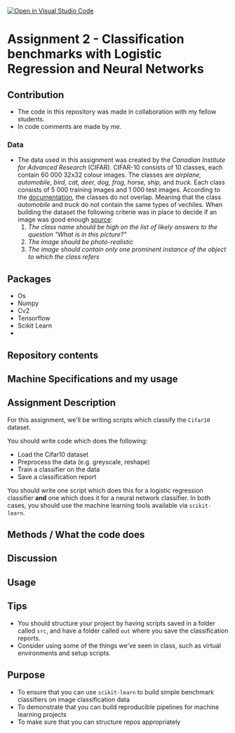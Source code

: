 [![Open in Visual Studio Code](https://classroom.github.com/assets/open-in-vscode-c66648af7eb3fe8bc4f294546bfd86ef473780cde1dea487d3c4ff354943c9ae.svg)](https://classroom.github.com/online_ide?assignment_repo_id=10448918&assignment_repo_type=AssignmentRepo)
# Assignment 2 - Classification benchmarks with Logistic Regression and Neural Networks
## Contribution
- The code in this repository was made in collaboration with my fellow students. 
- In code comments are made by me.
### Data
- The data used in this assignment was created by the *Canadian Institute for Advanced Research* (CIFAR). CIFAR-10 consists of 10 classes, each contain 60 000 32x32 colour images. The classes are *airplane, automobile, bird, cat, deer, dog, frog, horse, ship,* and *truck.* Each class consists of 5 000 training images and 1 000 test images. According to the [documentation](https://www.cs.toronto.edu/~kriz/cifar.html), the classes do not overlap. Meaning that the class *automobile* and *truck* do not contain the same types of vechiles. When building the dataset the following criterie was in place to decide if an image was good enough [source](https://paperswithcode.com/dataset/cifar-10):
  1. *The class name should be high on the list of likely answers to the question "What is in this picture?"*
  2. *The image should be photo-realistic*
  3. *The image should contain only one prominent instance of the object to which the class refers*
## Packages
- Os
- Numpy 
- Cv2
- Tensorflow 
- Scikit Learn
- 
## Repository contents
## Machine Specifications and my usage
## Assignment Description
For this assignment, we'll be writing scripts which classify the ```Cifar10``` dataset.

You should write code which does the following:

- Load the Cifar10 dataset
- Preprocess the data (e.g. greyscale, reshape)
- Train a classifier on the data
- Save a classification report

You should write one script which does this for a logistic regression classifier **and** one which does it for a neural network classifier. In both cases, you should use the machine learning tools available via ```scikit-learn```.
## Methods / What the code does
## Discussion 
## Usage





## Tips

- You should structure your project by having scripts saved in a folder called ```src```, and have a folder called ```out``` where you save the classification reports.
- Consider using some of the things we've seen in class, such as virtual environments and setup scripts.

## Purpose

- To ensure that you can use ```scikit-learn``` to build simple benchmark classifiers on image classification data
- To demonstrate that you can build reproducible pipelines for machine learning projects
- To make sure that you can structure repos appropriately
